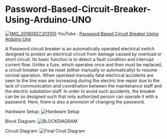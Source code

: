 # Password-Based-Circuit-Breaker-Using-Arduino-UNO


[![IMG_20190927_013105](https://user-images.githubusercontent.com/51367686/65721056-ee706300-e0c6-11e9-925d-29c9a66b6567.jpg)](https://www.youtube.com/watch?v=yvakNUQVTw8)
  YouTube : [Password Based Circuit Breaker Using Arduino Uno](https://www.youtube.com/watch?v=yvakNUQVTw8)

 A Password circuit breaker is an automatically operated electrical switch designed to protect an electrical circuit from damage caused by overload or short circuit. Its basic function is to detect a fault condition and interrupt current flow. Unlike a fuse, which operates once and then must be replaced, a circuit breaker can be reset (either manually or automatically) to resume normal operation. When operated manually fatal electrical accidents are seen to the line man are increasing during the electric line repair due to the lack of communication and coordination between the maintenance staff and the electric substation staff. In order to avoid such accidents, the breaker can be so designed such that only authorized person can operate it with a password. Here, there is also a provision of changing the password.
 
 Hardware Setup:
![Hardware Setup](https://user-images.githubusercontent.com/51367686/65721489-cb927e80-e0c7-11e9-9b89-41e796f2b4db.jpg)

Block Diagram:
![BLOCKDIAGRAM](https://user-images.githubusercontent.com/51367686/65721646-0a283900-e0c8-11e9-8c5d-e6556dba525f.png)

Circuit Diagram:
![Final Ciruit Diagram](https://user-images.githubusercontent.com/51367686/65721697-2330ea00-e0c8-11e9-998e-d5aa5ac9aab8.png)
